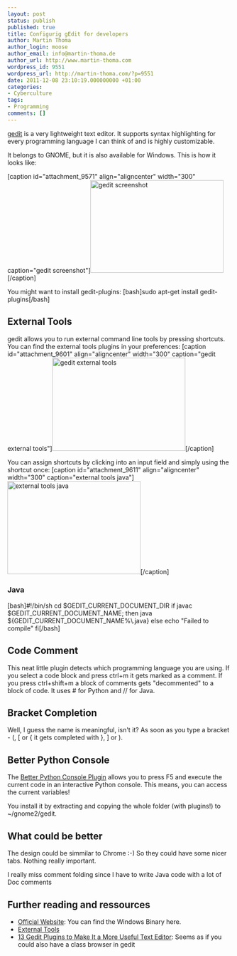 ```yaml
---
layout: post
status: publish
published: true
title: Configurig gEdit for developers
author: Martin Thoma
author_login: moose
author_email: info@martin-thoma.de
author_url: http://www.martin-thoma.com
wordpress_id: 9551
wordpress_url: http://martin-thoma.com/?p=9551
date: 2011-12-08 23:10:19.000000000 +01:00
categories:
- Cyberculture
tags:
- Programming
comments: []
---
```

<a href="http://en.wikipedia.org/wiki/Gedit">gedit</a> is a very lightweight text editor. It supports syntax highlighting for every programming language I can think of and is highly customizable.

It belongs to GNOME, but it is also available for Windows. This is how it looks like:

[caption id="attachment_9571" align="aligncenter" width="300" caption="gedit screenshot"]<a href="http://martin-thoma.com/wp-content/uploads/2011/12/gedit-screenshot.png"><img src="http://martin-thoma.com/wp-content/uploads/2011/12/gedit-screenshot-300x208.png" alt="gedit screenshot" title="gedit screenshot" width="300" height="208" class="size-medium wp-image-9571" /></a>[/caption]

You might want to install gedit-plugins:
[bash]sudo apt-get install gedit-plugins[/bash]

<h2>External Tools</h2>
gedit allows you to run external command line tools by pressing shortcuts. You can find the external tools plugins in your preferences:
[caption id="attachment_9601" align="aligncenter" width="300" caption="gedit external tools"]<a href="http://martin-thoma.com/wp-content/uploads/2011/12/gedit-external-tools1.png"><img src="http://martin-thoma.com/wp-content/uploads/2011/12/gedit-external-tools1-300x209.png" alt="gedit external tools" title="gedit external tools" width="300" height="209" class="size-medium wp-image-9601" /></a>[/caption]

You can assign shortcuts by clicking into an input field and simply using the shortcut once:
[caption id="attachment_9611" align="aligncenter" width="300" caption="external tools java"]<a href="http://martin-thoma.com/wp-content/uploads/2011/12/external-tool-java.png"><img src="http://martin-thoma.com/wp-content/uploads/2011/12/external-tool-java-300x209.png" alt="external tools java" title="external tools java" width="300" height="209" class="size-medium wp-image-9611" /></a>[/caption]

<h3>Java</h3>
[bash]#!/bin/sh
cd $GEDIT_CURRENT_DOCUMENT_DIR
if javac $GEDIT_CURRENT_DOCUMENT_NAME;
then
java ${GEDIT_CURRENT_DOCUMENT_NAME%\.java}
else
echo "Failed to compile"
fi[/bash]

<h2>Code Comment</h2>
This neat little plugin detects which programming language you are using. If you select a code block and press ctrl+m it gets marked as a comment. If you press ctrl+shift+m a block of comments gets "decommented" to a block of code. It uses # for Python and // for Java.

<h2>Bracket Completion</h2>
Well, I guess the name is meaningful, isn't it? As soon as you type a bracket - (, [ or { it gets completed with }, ] or ).

<h2>Better Python Console</h2>
The <a href="http://live.gnome.org/Gedit/Plugins/BetterPythonConsole">Better Python Console Plugin</a> allows you to press F5 and execute the current code in an interactive Python console. This means, you can access the current variables!

You install it by extracting and copying the whole folder (with plugins!) to ~/gnome2/gedit.

<h2>What could be better</h2>
The design could be simmilar to Chrome :-) So they could have some nicer tabs. Nothing really important.

I really miss comment folding since I have to write Java code with a lot of Doc comments

<h2>Further reading and ressources</h2>
<ul>
    <li><a href="http://projects.gnome.org/gedit/">Official Website</a>: You can find the Windows Binary here.</li>
    <li><a href="http://live.gnome.org/Gedit/ExternalToolsPluginCommands">External Tools</a></li>
    <li><a href="http://www.makeuseof.com/tag/top-plugins-to-extend-and-make-gedit-a-more-useful-text-editor-linux/">13 Gedit Plugins to Make It a More Useful Text Editor</a>: Seems as if you could also have a class browser in gedit</li>
</ul>
